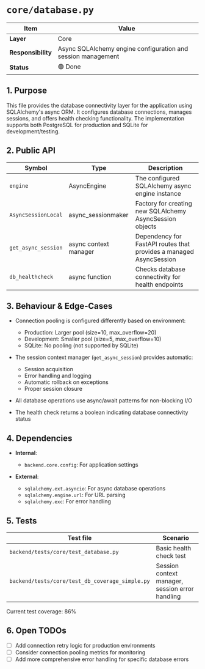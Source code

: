# `core/database.py`

| Item | Value |
|------|-------|
| **Layer** | Core |
| **Responsibility** | Async SQLAlchemy engine configuration and session management |
| **Status** | 🟢 Done |

## 1. Purpose  
This file provides the database connectivity layer for the application using SQLAlchemy's async ORM. It configures database connections, manages sessions, and offers health checking functionality. The implementation supports both PostgreSQL for production and SQLite for development/testing.

## 2. Public API  

| Symbol | Type | Description |
|--------|------|-------------|
| `engine` | AsyncEngine | The configured SQLAlchemy async engine instance |
| `AsyncSessionLocal` | async_sessionmaker | Factory for creating new SQLAlchemy AsyncSession objects |
| `get_async_session` | async context manager | Dependency for FastAPI routes that provides a managed AsyncSession |
| `db_healthcheck` | async function | Checks database connectivity for health endpoints |

## 3. Behaviour & Edge-Cases  

- Connection pooling is configured differently based on environment:
  - Production: Larger pool (size=10, max_overflow=20)
  - Development: Smaller pool (size=5, max_overflow=10)
  - SQLite: No pooling (not supported by SQLite)
  
- The session context manager (`get_async_session`) provides automatic:
  - Session acquisition
  - Error handling and logging
  - Automatic rollback on exceptions
  - Proper session closure

- All database operations use async/await patterns for non-blocking I/O
- The health check returns a boolean indicating database connectivity status

## 4. Dependencies  

- **Internal**:
  - `backend.core.config`: For application settings
  
- **External**:
  - `sqlalchemy.ext.asyncio`: For async database operations
  - `sqlalchemy.engine.url`: For URL parsing
  - `sqlalchemy.exc`: For error handling

## 5. Tests  

| Test file | Scenario |
|-----------|----------|
| `backend/tests/core/test_database.py` | Basic health check test |
| `backend/tests/core/test_db_coverage_simple.py` | Session context manager, session error handling |

Current test coverage: 86%

## 6. Open TODOs  
- [ ] Add connection retry logic for production environments
- [ ] Consider connection pooling metrics for monitoring
- [ ] Add more comprehensive error handling for specific database errors
